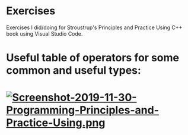 # Exercises
Exercises I did/doing for Stroustrup's Principles and Practice Using C++ book using Visual Studio Code.

# Useful table of operators for some common and useful types:
# [![Screenshot-2019-11-30-Programming-Principles-and-Practice-Using.png](https://i.postimg.cc/rFG4SWXv/Screenshot-2019-11-30-Programming-Principles-and-Practice-Using.png)](https://postimg.cc/SJsj4nKr)
